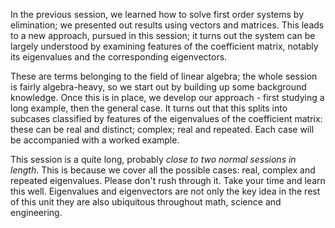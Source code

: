 In the previous session, we learned how to solve first order systems by elimination; we presented out results using vectors and matrices. This leads to a new approach, pursued in this session; it turns out the system can be largely understood by examining features of the coefficient matrix, notably its eigenvalues and the corresponding eigenvectors.

These are terms belonging to the field of linear algebra; the whole session is fairly algebra-heavy, so we start out by building up some background knowledge. Once this is in place, we develop our approach - first studying a long example, then the general case. It turns out that this splits into subcases classified by features of the eigenvalues of the coefficient matrix: these can be real and distinct; complex; real and repeated. Each case will be accompanied with a worked example.

This session is a quite long, probably *close to two normal sessions in length*. This is because we cover all the possible cases: real, complex and repeated eigenvalues. Please don't rush through it. Take your time and learn this well. Eigenvalues and eigenvectors are not only the key idea in the rest of this unit they are also ubiquitous throughout math, science and engineering.
